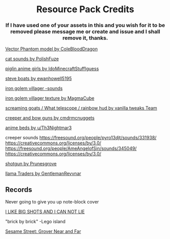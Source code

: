 <h1 align="center"> Resource Pack Credits </h1>
<h3 align="center">If I have used one of your assets in this and you wish for it to be removed please message me or create and issue and I shall remove it, thanks.</h3>

[Vector Phantom model by ColeBloodDragon](https://www.planetminecraft.com/texture-pack/optifine-get-vectored-oh-yeah/)

[cat sounds by PolishFuze](https://www.planetminecraft.com/texture-pack/nya-change-your-cats-into-catgirls-sounds/)

[piglin anime girls by IdoMinecraftStuffIguess](https://www.planetminecraft.com/texture-pack/piglin-anime-girls-optifine-required/)

[steve boats by ewanhowell5195](https://www.planetminecraft.com/texture-pack/stevified/)

[iron golem villager -sounds](https://www.youtube.com/watch?v=yG_Y52bK6Ec)

[iron golem villager texture by MagmaCube](https://www.planetminecraft.com/texture-pack/ripped-villagers-iron-golems/)

[screaming goats / What telescope / rainbow hud by vanilla tweaks Team](https://vanillatweaks.net/picker/resource-packs/)

[creeper and bow guns by cmdrmcnuggets](https://www.curseforge.com/minecraft/texture-packs/player-mob-models)

[anime beds by u/Th3Nightmar3](https://www.reddit.com/r/Animemes/comments/cdd81x/im_making_a_minecraft_resource_pack_where_all_the/)


creeper sounds
https://freesound.org/people/pyro13djt/sounds/331938/ https://creativecommons.org/licenses/by/3.0/
https://freesound.org/people/AmeAngelofSin/sounds/345049/ https://creativecommons.org/licenses/by/3.0/

[shotgun by Prunesgrove](https://www.planetminecraft.com/texture-pack/pg-s-pump-action-shotgun/download/file/14613468/)

[llama Traders by GentlemanRevvnar](https://www.planetminecraft.com/texture-pack/literally-wandering-llama-trader/)


## Records
Never going to give you up note-block cover

[I LIKE BIG SHOTS AND I CAN NOT LIE](https://soundcloud.com/ditzyflama/i-like-big-shots-and-i-cannot-lie)

"brick by brick" -Lego island

[Sesame Street: Grover Near and Far](https://youtu.be/E9IuXEwpU7U)